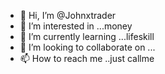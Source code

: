 - 👋 Hi, I’m @Johnxtrader
- 👀 I’m interested in ...money
- 🌱 I’m currently learning ...lifeskill
- 💞️ I’m looking to collaborate on ...
- 📫 How to reach me ..just callme 

<!---
Johnxtrader/Johnxtrader is a ✨ special ✨ repository because its `README.md` (this file) appears on your GitHub profile.
You can click the Preview link to take a look at your changes.
--->
